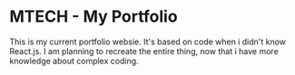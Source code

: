 # MTECH - My Portfolio

This is my current portfolio websie. It's based on code when i didn't know React.js. 
I am planning to recreate the entire thing, now that i have more knowledge about complex coding.
